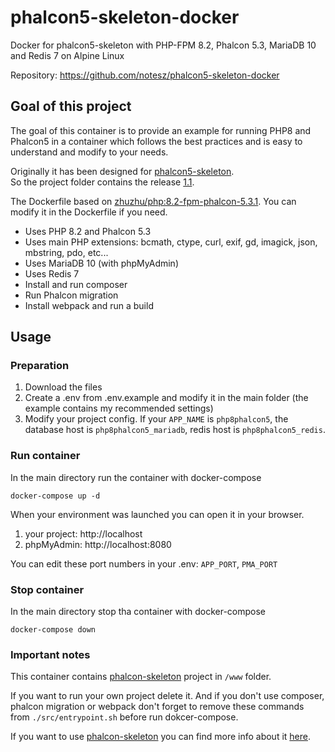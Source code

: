 # phalcon5-skeleton-docker
Docker for phalcon5-skeleton with PHP-FPM 8.2, Phalcon 5.3, MariaDB 10 and Redis 7 on Alpine Linux

Repository: https://github.com/notesz/phalcon5-skeleton-docker

## Goal of this project
The goal of this container is to provide an example for running PHP8 and Phalcon5 in a container which follows the best practices and is easy to understand and modify to your needs.

Originally it has been designed for [phalcon5-skeleton](https://github.com/notesz/phalcon5-skeleton). \
So the project folder contains the release [1.1](https://github.com/notesz/phalcon5-skeleton/releases/tag/1.1).

The Dockerfile based on [zhuzhu/php:8.2-fpm-phalcon-5.3.1](https://hub.docker.com/layers/zhuzhu/php/8.2-fpm-phalcon-5.3.1/images/sha256-1c2b2a84a891fb6ae32c53723fc2de63219683e069756036f6d0dea0d0383937?context=explore). You can modify it in the Dockerfile if you need.

* Uses PHP 8.2 and Phalcon 5.3
* Uses main PHP extensions: bcmath, ctype, curl, exif, gd, imagick, json, mbstring, pdo, etc...
* Uses MariaDB 10 (with phpMyAdmin)
* Uses Redis 7
* Install and run composer
* Run Phalcon migration
* Install webpack and run a build

## Usage

### Preparation

1. Download the files
2. Create a .env from .env.example and modify it in the main folder (the example contains my recommended settings)
3. Modify your project config. If your `APP_NAME` is `php8phalcon5`, the database host is `php8phalcon5_mariadb`, redis host is `php8phalcon5_redis`.

### Run container

In the main directory run the container with docker-compose

```shell
docker-compose up -d
```

When your environment was launched you can open it in your browser.

1. your project: http://localhost
2. phpMyAdmin: http://localhost:8080

You can edit these port numbers in your .env: `APP_PORT`, `PMA_PORT`

### Stop container

In the main directory stop tha container with docker-compose

```shell
docker-compose down
```

### Important notes

This container contains [phalcon-skeleton](https://github.com/notesz/phalcon5-skeleton) project in `/www` folder.

If you want to run your own project delete it. And if you don't use composer, phalcon migration or webpack don't forget to remove these commands from `./src/entrypoint.sh` before run dokcer-compose.

If you want to use [phalcon-skeleton](https://github.com/notesz/phalcon5-skeleton) you can find more info about it [here](https://github.com/notesz/phalcon5-skeleton).
